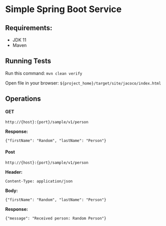 # Simple Spring Boot Service

## Requirements:

* JDK 11
* Maven

## Running Tests

Run this command: `mvn clean verify`

Open file in your browser: `${project_home}/target/site/jacoco/index.html`

## Operations

#### GET

`http://{host}:{port}/sample/v1/person`

**Response:** 
```
{"firstName": "Random", "lastName": "Person"}
```

#### Post

`http://{host}:{port}/sample/v1/person`

**Header:**

```
Content-Type: application/json
```

**Body:**
```
{"firstName": "Random", "lastName": "Person"}
```

**Response:**
```
{"message": "Received person: Random Person"}
```